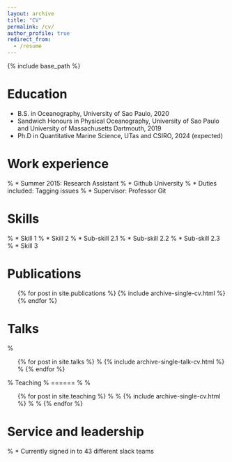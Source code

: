 ```yaml
---
layout: archive
title: "CV"
permalink: /cv/
author_profile: true
redirect_from:
  - /resume
---
```


{% include base_path %}

Education
======
* B.S. in Oceanography, University of Sao Paulo, 2020
* Sandwich Honours in Physical Oceanography, University of Sao Paulo and University of Massachusetts Dartmouth, 2019
* Ph.D in Quantitative Marine Science, UTas and CSIRO, 2024 (expected)

Work experience
======
%  * Summer 2015: Research Assistant
%  * Github University
%  * Duties included: Tagging issues
%  * Supervisor: Professor Git
  
Skills
======
% * Skill 1
% * Skill 2
% * Sub-skill 2.1
% * Sub-skill 2.2
% * Sub-skill 2.3
% * Skill 3

Publications
======
  <ul>{% for post in site.publications %}
    {% include archive-single-cv.html %}
  {% endfor %}</ul>
  
Talks
======
 % <ul>{% for post in site.talks %}
 %   {% include archive-single-talk-cv.html %}
 % {% endfor %}</ul>
  
% Teaching
% ======
%  % <ul>{% for post in site.teaching %}
%  %   {% include archive-single-cv.html %}
%  % {% endfor %}</ul>
  
Service and leadership
======
% * Currently signed in to 43 different slack teams

